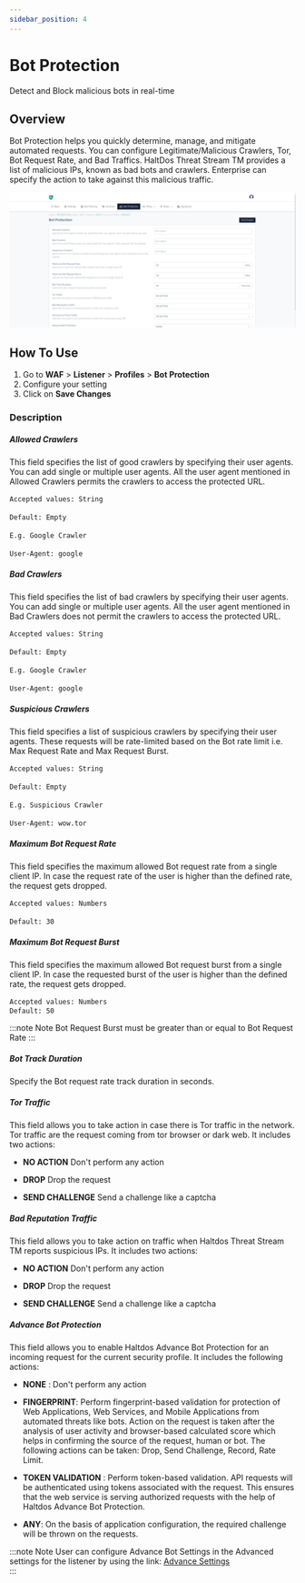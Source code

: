 ```yaml
---
sidebar_position: 4
---
```

# Bot Protection 
Detect and Block malicious bots in real-time

##  Overview
Bot Protection helps you quickly determine, manage, and mitigate automated requests. You can configure Legitimate/Malicious Crawlers, Tor, Bot Request Rate, and Bad Traffics. HaltDos Threat Stream TM provides a list of malicious IPs, known as bad bots and crawlers. Enterprise can specify the action to take against this malicious traffic.

![Bot](/img/waf/v8/docs/botProtection.png)

## How To Use
1. Go to **WAF** > **Listener** > **Profiles** > **Bot Protection**
2. Configure your setting
3. Click on **Save Changes** 

### Description  

##### **Allowed Crawlers**
This field specifies the list of good crawlers by specifying their user agents. You can add single or multiple user agents. All the user agent mentioned in Allowed Crawlers permits the crawlers to access the protected URL. 

    Accepted values: String

    Default: Empty  

    E.g. Google Crawler  

    User-Agent: google  

##### **Bad Crawlers**
This field specifies the list of bad crawlers by specifying their user agents. You can add single or multiple user agents. All the user agent mentioned in Bad Crawlers does not permit the crawlers to access the protected URL.

    Accepted values: String  
    
    Default: Empty  

    E.g. Google Crawler  

    User-Agent: google  

##### **Suspicious Crawlers**
This field specifies a list of suspicious crawlers by specifying their user agents. These requests will be rate-limited based on the Bot rate limit i.e. Max Request Rate and Max Request Burst.

    Accepted values: String  
    
    Default: Empty  

    E.g. Suspicious Crawler  

    User-Agent: wow.tor 

##### **Maximum Bot Request Rate**
This field specifies the maximum allowed Bot request rate from a single client IP. In case the request rate of the user is higher than the defined rate, the request gets dropped.

    Accepted values: Numbers

    Default: 30

##### **Maximum Bot Request Burst**
This field specifies the maximum allowed Bot request burst from a single client IP. In case the requested burst of the user is higher than the defined rate, the request gets dropped.

    Accepted values: Numbers  
    Default: 50  


:::note Note
Bot Request Burst must be greater than or equal to Bot Request Rate
:::

  
##### **Bot Track Duration**
Specify the Bot request rate track duration in seconds.

##### **Tor Traffic**

This field allows you to take action in case there is Tor traffic in the network. Tor traffic are the request coming from tor browser or dark web. It includes two actions:

- **NO ACTION** 
Don't perform any action  

- **DROP**
Drop the request  

- **SEND CHALLENGE** 
Send a challenge like a captcha  

##### **Bad Reputation Traffic**

This field allows you to take action on traffic when Haltdos Threat Stream TM reports suspicious IPs. It includes two actions:

- **NO ACTION**
Don't perform any action  

- **DROP**
Drop the request  

- **SEND CHALLENGE**
Send a challenge like a captcha  

##### **Advance Bot Protection**
This field allows you to enable Haltdos Advance Bot Protection for an incoming request for the current security profile. It includes the following actions:

- **NONE** :
Don't perform any action  

- **FINGERPRINT**:
Perform fingerprint-based validation for protection of Web Applications, Web Services, and Mobile Applications from automated threats like bots. Action on the request is taken after the analysis of user activity and browser-based calculated score which helps in confirming the source of the request, human or bot. The following actions can be taken: Drop, Send Challenge, Record, Rate Limit.  

- **TOKEN VALIDATION** :
Perform token-based validation. API requests will be authenticated using tokens associated with the request. This ensures that the web service is serving authorized requests with the help of Haltdos Advance Bot Protection.  

- **ANY**: 
On the basis of application configuration, the required challenge will be thrown on the requests.


:::note Note
User can configure Advance Bot Settings in the Advanced settings for the listener by using the link: [Advance Settings](../advance-settings/advance-settings.md)  
:::